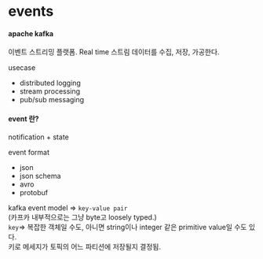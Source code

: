 events
======

#### apache kafka

이벤트 스트리밍 플랫폼.  Real time 스트림 데이터를 수집, 저장, 가공한다.

usecase
- distributed logging
- stream processing
- pub/sub messaging 


#### event 란?

notification + state

event format
- json
- json schema
- avro
- protobuf

kafka event model => `key-value pair`   
(카프카 내부적으로는 그냥 byte고 loosely typed.)  
`key`=> 복잡한 객체일 수도, 아니면 string이나 integer 같은 primitive value일 수도 있다.   
키로 메세지가 토픽의 어느 파티션에 저장될지 결정됨.
